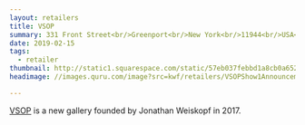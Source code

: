 ```yaml
---
layout: retailers
title: VSOP
summary: 331 Front Street<br/>Greenport<br/>New York<br/>11944<br/>USA<br/><br/>631.603.7736
date: 2019-02-15
tags:
  - retailer
thumbnail: http://static1.squarespace.com/static/57eb037febbd1a8cb0a65281/t/58a3e248ebbd1a2ce47508b5/1493178323588/?format=1500w
headimage: //images.quru.com/image?src=kwf/retailers/VSOPShow1Announcement.jpg

---
```


[VSOP]("//www.vsopprojects.com") is a new gallery founded by Jonathan Weiskopf in 2017.
